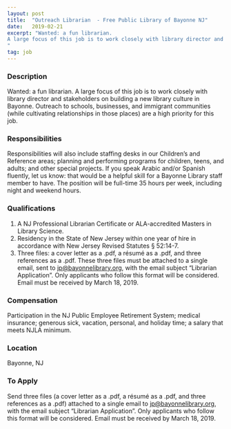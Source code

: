 ```yaml
---
layout: post
title:  "Outreach Librarian  - Free Public Library of Bayonne NJ"
date:   2019-02-21
excerpt: "Wanted: a fun librarian. 
A large focus of this job is to work closely with library director and stakeholders on building a new library culture in Bayonne. Outreach to schools, businesses, and immigrant communities (while cultivating relationships in those places) are a high priority for this job. 
"
tag: job
---
```


### Description   

Wanted: a fun librarian. 
A large focus of this job is to work closely with library director and stakeholders on building a new library culture in Bayonne. Outreach to schools, businesses, and immigrant communities (while cultivating relationships in those places) are a high priority for this job. 



### Responsibilities   

Responsibilities will also include staffing desks in our Children’s and Reference areas; planning and performing programs for children, teens, and adults; and other special projects. If you speak Arabic and/or Spanish fluently, let us know: that would be a helpful skill for a Bayonne Library staff member to have. 
The position will be full-time 35 hours per week, including night and weekend hours.


### Qualifications   

1) A NJ Professional Librarian Certificate or ALA-accredited Masters in Library Science. 
2) Residency in the State of New Jersey within one year of hire in accordance with New Jersey Revised Statutes § 52:14-7. 
3) Three files: a cover letter as a .pdf, a résumé as a .pdf, and three references as a .pdf. These three files must be attached to a single email, sent to jp@bayonnelibrary.org, with the email subject “Librarian Application”. Only applicants who follow this format will be considered. Email must be received by March 18, 2019. 


### Compensation   

Participation in the NJ Public Employee Retirement System; medical insurance; generous sick, vacation, personal, and holiday time; a salary that meets NJLA minimum.


### Location   

Bayonne, NJ




### To Apply   

Send three files (a cover letter as a .pdf, a résumé as a .pdf, and three references as a .pdf) attached to a single email to jp@bayonnelibrary.org, with the email subject “Librarian Application”. Only applicants who follow this format will be considered. Email must be received by March 18, 2019. 





